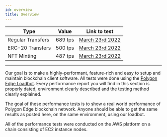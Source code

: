 ```yaml
---
id: overview 
title: Overview
---
```


| Type | Value | Link to test |
| ---- | ----- | ------------ |
| Regular Transfers | 689 tps | [March 23rd 2022](test-history/test-2022-03-23.md) |
| ERC-20 Transfers | 500 tps | [March 23rd 2022](test-history/test-2022-03-23.md) |
| NFT Minting | 487 tps | [March 23rd 2022](test-history/test-2022-03-23.md) |

--- 

Our goal is to make a highly-performant, feature-rich and easy to setup and maintain blockchain client software.
All tests were done using the [Polygon Edge Loadbot](../additional-features/stress-testing.md).
Every performance report you will find in this section is properly dated, environment clearly described and the testing method clearly explained.   

The goal of these performance tests is to show a real world performance of Polygon Edge blockchain network.
Anyone should be able to get the same results as posted here, on the same environment, using our loadbot.    

All of the performance tests were conducted on the AWS platform on a chain consisting of EC2 instance nodes.